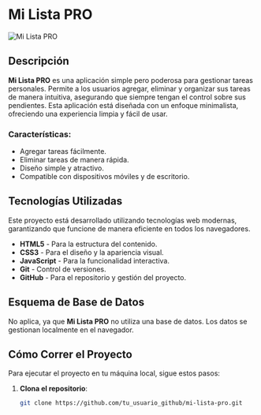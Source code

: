 # Mi Lista PRO

![Mi Lista PRO](https://via.placeholder.com/1200x400.png?text=Mi+Lista+PRO) <!-- Puedes reemplazar esta URL con una imagen real de tu proyecto -->

## Descripción

**Mi Lista PRO** es una aplicación simple pero poderosa para gestionar tareas personales. Permite a los usuarios agregar, eliminar y organizar sus tareas de manera intuitiva, asegurando que siempre tengan el control sobre sus pendientes. Esta aplicación está diseñada con un enfoque minimalista, ofreciendo una experiencia limpia y fácil de usar.

### Características:
- Agregar tareas fácilmente.
- Eliminar tareas de manera rápida.
- Diseño simple y atractivo.
- Compatible con dispositivos móviles y de escritorio.

## Tecnologías Utilizadas

Este proyecto está desarrollado utilizando tecnologías web modernas, garantizando que funcione de manera eficiente en todos los navegadores.

- **HTML5** - Para la estructura del contenido.
- **CSS3** - Para el diseño y la apariencia visual.
- **JavaScript** - Para la funcionalidad interactiva.
- **Git** - Control de versiones.
- **GitHub** - Para el repositorio y gestión del proyecto.

## Esquema de Base de Datos

No aplica, ya que **Mi Lista PRO** no utiliza una base de datos. Los datos se gestionan localmente en el navegador.

## Cómo Correr el Proyecto

Para ejecutar el proyecto en tu máquina local, sigue estos pasos:

1. **Clona el repositorio**:
   ```bash
   git clone https://github.com/tu_usuario_github/mi-lista-pro.git
